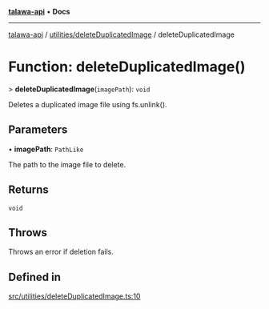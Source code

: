 [**talawa-api**](../../../README.md) • **Docs**

***

[talawa-api](../../../modules.md) / [utilities/deleteDuplicatedImage](../README.md) / deleteDuplicatedImage

# Function: deleteDuplicatedImage()

\> **deleteDuplicatedImage**(`imagePath`): `void`

Deletes a duplicated image file using fs.unlink().

## Parameters

• **imagePath**: `PathLike`

The path to the image file to delete.

## Returns

`void`

## Throws

Throws an error if deletion fails.

## Defined in

[src/utilities/deleteDuplicatedImage.ts:10](https://github.com/PalisadoesFoundation/talawa-api/blob/c952c7a3bfd4b8b910fbae10313f5402ade5a9d4/src/utilities/deleteDuplicatedImage.ts#L10)
